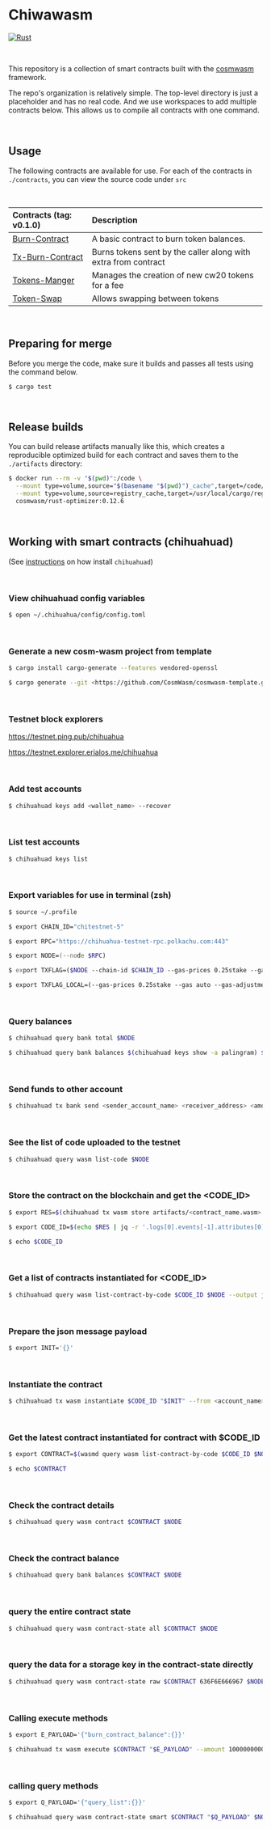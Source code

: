 # Chiwawasm

[![Rust](https://github.com/ChihuahuaChain/CosmWasm/actions/workflows/rust.yml/badge.svg)](https://github.com/ChihuahuaChain/CosmWasm/actions/workflows/rust.yml)

&nbsp;

This repository is a collection of smart contracts built with the
[cosmwasm](https://github.com/CosmWasm/cosmwasm) framework.

The repo's organization is relatively simple. The top-level directory is just a placeholder
and has no real code. And we use workspaces to add multiple contracts below.
This allows us to compile all contracts with one command.

&nbsp;

## Usage

The following contracts are available for use. For each of the contracts in `./contracts`, you can view the source code under `src`

&nbsp;

| Contracts (tag: v0.1.0)                                                        | Description                                                        |
| :----------------------------------------------------------------------------- | :----------------------------------------------------------------- |
| [Burn-Contract](contracts/burn-contract)                                       | A basic contract to burn token balances.                           |
| [Tx-Burn-Contract](contracts/tx-burn-contract)                                 | Burns tokens sent by the caller along with extra from contract     |
| [Tokens-Manger](contracts/tokens-manager)                                      | Manages the creation of new cw20 tokens for a fee                  |
| [Token-Swap](contracts/token-swap)                                             | Allows swapping between tokens                                     |


&nbsp;

## Preparing for merge

Before you merge the code, make sure it builds and passes all tests using the command below.

`$ cargo test`

&nbsp;

## Release builds

You can build release artifacts manually like this, which creates a reproducible
optimized build for each contract and saves them to the `./artifacts` directory:

```zsh
$ docker run --rm -v "$(pwd)":/code \
  --mount type=volume,source="$(basename "$(pwd)")_cache",target=/code/target \
  --mount type=volume,source=registry_cache,target=/usr/local/cargo/registry \
  cosmwasm/rust-optimizer:0.12.6
```

&nbsp;


## Working with smart contracts (chihuahuad)

(See [instructions](https://github.com/ChihuahuaChain/chihuahua/blob/main/README.md) on how install `chihuahuad`)

&nbsp;

### View chihuahuad config variables

```zsh
$ open ~/.chihuahua/config/config.toml
```

&nbsp;

### Generate a new cosm-wasm project from template

```zsh
$ cargo install cargo-generate --features vendored-openssl

$ cargo generate --git <https://github.com/CosmWasm/cosmwasm-template.git> --name my-first-contract
```
&nbsp;

### Testnet block explorers

https://testnet.ping.pub/chihuahua

https://testnet.explorer.erialos.me/chihuahua

&nbsp;

### Add test accounts

```zsh
$ chihuahuad keys add <wallet_name> --recover
```

&nbsp;

### List test accounts

```zsh
$ chihuahuad keys list
```

&nbsp;

### Export variables for use in terminal (zsh)

```zsh
$ source ~/.profile

$ export CHAIN_ID="chitestnet-5"

$ export RPC="https://chihuahua-testnet-rpc.polkachu.com:443"

$ export NODE=(--node $RPC)

$ export TXFLAG=($NODE --chain-id $CHAIN_ID --gas-prices 0.25stake --gas auto --gas-adjustment 1.3)

$ export TXFLAG_LOCAL=(--gas-prices 0.25stake --gas auto --gas-adjustment 1.3 --keyring-backend test)
```

&nbsp;

### Query balances

```zsh
$ chihuahuad query bank total $NODE

$ chihuahuad query bank balances $(chihuahuad keys show -a palingram) $NODE
```

&nbsp;

### Send funds to other account

```zsh
$ chihuahuad tx bank send <sender_account_name> <receiver_address> <amount><denom> $TXFLAG
```

&nbsp;

### See the list of code uploaded to the testnet

```zsh
$ chihuahuad query wasm list-code $NODE
```

&nbsp;


### Store the contract on the blockchain and get the <CODE_ID>

```zsh
$ export RES=$(chihuahuad tx wasm store artifacts/<contract_name.wasm> --from <account_name> $TXFLAG -y --output json -b block)

$ export CODE_ID=$(echo $RES | jq -r '.logs[0].events[-1].attributes[0].value')

$ echo $CODE_ID
```

&nbsp;

### Get a list of contracts instantiated for <CODE_ID>

```zsh
$ chihuahuad query wasm list-contract-by-code $CODE_ID $NODE --output json
```

&nbsp;

### Prepare the json message payload

```zsh
$ export INIT='{}'
```

&nbsp;

### Instantiate the contract

```zsh
$ chihuahuad tx wasm instantiate $CODE_ID "$INIT" --from <account_name> --label "BURN TEST CONTRACT" $TXFLAG -y --no-admin
```

&nbsp;

### Get the latest contract instantiated for contract with $CODE_ID

```zsh
$ export CONTRACT=$(wasmd query wasm list-contract-by-code $CODE_ID $NODE --output json | jq -r '.contracts[-1]')

$ echo $CONTRACT
```

&nbsp;

### Check the contract details

```zsh
$ chihuahuad query wasm contract $CONTRACT $NODE
```

&nbsp;

### Check the contract balance

```zsh
$ chihuahuad query bank balances $CONTRACT $NODE
```

&nbsp;

### query the entire contract state

```zsh
$ chihuahuad query wasm contract-state all $CONTRACT $NODE
```

&nbsp;

### query the data for a storage key in the contract-state directly

```zsh
$ chihuahuad query wasm contract-state raw $CONTRACT 636F6E666967 $NODE  --output "json" | jq -r '.data' | base64 -d
```

&nbsp;

### Calling execute methods

```zsh
$ export E_PAYLOAD='{"burn_contract_balance":{}}'

$ chihuahuad tx wasm execute $CONTRACT "$E_PAYLOAD" --amount 1000000000stake --from palingram $NODE $TXFLAG -y
```

&nbsp;

### calling query methods

```zsh
$ export Q_PAYLOAD='{"query_list":{}}'

$ chihuahuad query wasm contract-state smart $CONTRACT "$Q_PAYLOAD" $NODE --output json
```
